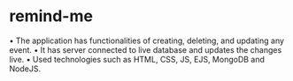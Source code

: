 # remind-me

•	The application has functionalities of creating, deleting, and updating any event.
•	It has server connected to live database and updates the changes live.
•	Used technologies such as HTML, CSS, JS, EJS, MongoDB and NodeJS.
